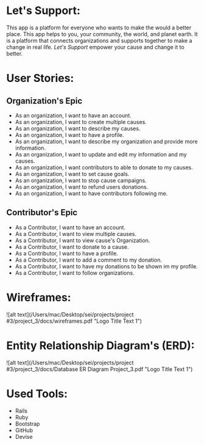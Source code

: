 # Let's Support:
This app is a platform for everyone who wants to make the would a better place. This app helps to you, your community, the world, and planet earth. It is a platform that connects organizations and supports together to make a change in real life. *Let's Support* empower your cause and change it to better.


# User Stories:

## Organization's Epic
- As an organization, I want to have an account.
- As an organization, I want to create multiple causes.
- As an organization, I want to describe my causes.
- As an organization, I want to have a profile.
- As an organization, I want to describe my organization and provide more information.
- As an organization, I want to update and edit my information and my causes.
- As an organization, I want contributors to able to donate to my causes.
- As an organization, I want to set cause goals.
- As an organization, I want to stop cause campaigns.
- As an organization, I want to refund users donations.
- As an organization, I want to have contributors following me.

## Contributor's Epic
- As a Contributor, I want to have an account.
- As a Contributor, I want to view multiple causes.
- As a Contributor, I want to view cause's Organization.
- As a Contributor, I want to donate to a cause.
- As a Contributor, I want to have a profile.
- As a Contributor, I want to add a comment to my donation.
- As a Contributor, I want to have my donations to be shown im my profile.
- As a Contributor, I want to follow organizations.

# Wireframes:
![alt text](/Users/mac/Desktop/sei/projects/project #3/project_3/docs/wireframes.pdf "Logo Title Text 1")

# Entity Relationship Diagram's (ERD):
![alt text](/Users/mac/Desktop/sei/projects/project #3/project_3/docs/Database ER Diagram Project_3.pdf "Logo Title Text 1")

# Used Tools:
- Rails
- Ruby
- Bootstrap
- GitHub
- Devise

